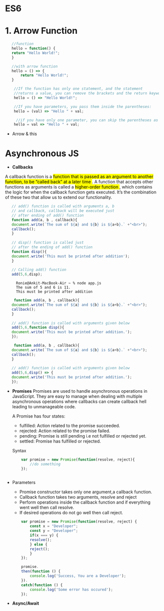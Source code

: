 # ES6

  # 1. Arrow Function

 ```javascript
    //function
    hello = function() {
    return "Hello World!";
    }

    //with arrow function
    hello = () => {
        return "Hello World!";
    }
```

```javascript
    //If the function has only one statement, and the statement 
    //returns a value, you can remove the brackets and the return keyword
    hello = () => "Hello World!";

    //If you have parameters, you pass them inside the parentheses:
    hello = (val) => "Hello " + val;

     //if you have only one parameter, you can skip the parentheses as well:
    hello = val => "Hello " + val;

 ```

   - Arrow & this

# **Asynchronous JS**

- **Callbacks**

A callback function is a <mark> function that is passed as an argument to another function, to be “called back” at a later time </mark>. A function that accepts other functions as arguments is called a <mark> higher-order function </mark>, which contains the logic for when the callback function gets executed. It’s the combination of these two that allow us to extend our functionality.

```javascript
   // add() function is called with arguments a, b 
   // and callback, callback will be executed just  
   // after ending of add() function 
   function add(a, b , callback){ 
   document.write(`The sum of ${a} and ${b} is ${a+b}.` +"<br>"); 
   callback(); 
   } 
     
   // disp() function is called just 
   // after the ending of add() function  
   function disp(){ 
   document.write('This must be printed after addition'); 
   } 
     
   // Calling add() function 
   add(5,6,disp);
```

```console
     Ronie@Ankit-MacBook-Air ~ % node app.js
     The sum of 5 and 6 is 11.
     This must be printed after addition
```


```javascript
    function add(a, b , callback){ 
   document.write(`The sum of ${a} and ${b} is ${a+b}.` +"<br>"); 
   callback(); 
   } 
   
   // add() function is called with arguments given below 
   add(5,6,function disp(){ 
   document.write('This must be printed after addition.'); 
   });
```

```javascript
    function add(a, b , callback){ 
   document.write(`The sum of ${a} and ${b} is ${a+b}.` +"<br>"); 
   callback(); 
   } 
   
   // add() function is called with arguments given below 
   add(5,6,disp() => { 
   document.write('This must be printed after addition.'); 
   });
```

- **Promises**
Promises are used to handle asynchronous operations in JavaScript. They are easy to manage when dealing with multiple asynchronous operations where callbacks can create callback hell leading to unmanageable code.
   
   A Promise has four states:
    - fulfilled: Action related to the promise succeeded.
    - rejected: Action related to the promise failed.
    - pending: Promise is still pending i.e not fulfilled or rejected yet.
    - settled: Promise has fulfilled or rejected.


    Syntax
    
    ```javascript
        var promise = new Promise(function(resolve, reject){
            //do something
        });
        
    ```
        
- Parameters

    - Promise constructor takes only one argument,a callback function.
    - Callback function takes two arguments, resolve and reject
    - Perform operations inside the callback function and if everything went well then call resolve.
    - If desired operations do not go well then call reject.

    ```javascript
        var promise = new Promise(function(resolve, reject) { 
            const x = "Developer"; 
            const y = "Developer";
            if(x === y) { 
            resolve(); 
            } else { 
            reject(); 
            } 
        }); 
    
        promise. 
        then(function () { 
            console.log('Success, You are a Developer'); 
        }). 
        catch(function () { 
            console.log('Some error has occured'); 
        }); 
    ```

- **Async/Await**
